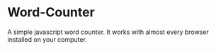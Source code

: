# Word-Counter
A simple javascript word counter. It works with almost every browser installed on your computer.
